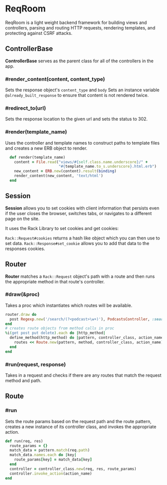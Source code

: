 # ReqRoom

ReqRoom is a light weight backend framework for building views and controllers, parsing and routing HTTP requests, rendering templates, and protecting against CSRF attacks.

## ControllerBase

**ControllerBase** serves as the parent class for all of the controllers in the app.

### #render_content(content, content_type)
Sets the response object's `content_type` and `body`
Sets an instance variable `@already_built_response` to ensure that content is not rendered twice.

### #redirect_to(url)
Sets the response location to the given url and sets the status to 302.

### #render(template_name)
Uses the controller and template names to construct paths to template files and creates a new ERB object to render.

```ruby
  def render(template_name)
    content = File.read("views/#{self.class.name.underscore}/" +
                        "#{template_name.to_s.underscore}.html.erb")
    new_content = ERB.new(content).result(binding)
    render_content(new_content, 'text/html')
  end
```
## Session

**Session** allows you to set cookies with client information that persists even if the user closes the browser, switches tabs, or navigates to a different page on the site.

It uses the Rack Library to set cookies  and get cookies:

`Rack::Request#cookies` returns a hash like object which you can then use to set data.
`Rack::Response#set_cookie` allows you to add that data to the responses cookies.

## Router

**Router** matches a `Rack::Request` object's path with a route and then runs the appropriate method in that route's controller.

### #draw(&proc)
Takes a proc which instantiates which routes will be available.

```ruby
router.draw do
  post Regexp.new('/search/(?<podcast>\w+)'), PodcastsController, :search
end
# creates route objects from method calls in proc
%i(get post put delete).each do |http_method|
  define_method(http_method) do |pattern, controller_class, action_name|
    routes << Route.new(pattern, method, controller_class, action_name)
  end
end
```

### #run(request, response)
Takes in a request and checks if there are any routes that match the request method and path.

## Route

### #run
Sets the route params based on the request path and the route pattern, creates a new instance of its controller class, and invokes the appropriate action.

```ruby
def run(req, res)
  route_params = {}
  match_data = pattern.match(req.path)
  match_data.names.each do |key|
    route_params[key] = match_data[key]
  end
  controller = controller_class.new(req, res, route_params)
  controller.invoke_action(action_name)
end
```
